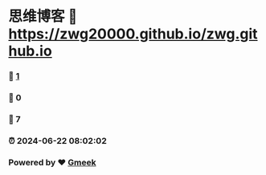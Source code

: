 # 思维博客 :link: https://zwg20000.github.io/zwg.github.io 
### :page_facing_up: [1](https://zwg20000.github.io/zwg.github.io/tag.html) 
### :speech_balloon: 0 
### :hibiscus: 7 
### :alarm_clock: 2024-06-22 08:02:02 
### Powered by :heart: [Gmeek](https://github.com/Meekdai/Gmeek)
